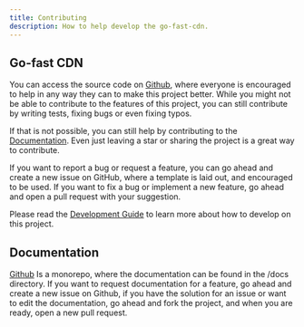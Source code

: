 ```yaml
---
title: Contributing
description: How to help develop the go-fast-cdn.
---
```


## Go-fast CDN

You can access the source code on [Github](https://github.com/kevinanielsen/go-fast-cdn/), where everyone is encouraged to help in any way they can to make this project better. While you might not be able to contribute to the features of this project, you can still contribute by writing tests, fixing bugs or even fixing typos.

If that is not possible, you can still help by contributing to the [Documentation](#documentation). Even just leaving a star or sharing the project is a great way to contribute.

If you want to report a bug or request a feature, you can go ahead and create a new issue on GitHub, where a template is laid out, and encouraged to be used. If you want to fix a bug or implement a new feature, go ahead and open a pull request with your suggestion.

Please read the [Development Guide](/contribution/development) to learn more about how to develop on this project.

## Documentation

[Github](https://github.com/kevinanielsen/go-fast-cdn/) Is a monorepo, where the documentation can be found in the /docs directory. If you want to request documentation for a feature, go ahead and create a new issue on Github, if you have the solution for an issue or want to edit the documentation, go ahead and fork the project, and when you are ready, open a new pull request.
